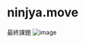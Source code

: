 # ninjya.move
最終課題
![image](https://user-images.githubusercontent.com/99935060/160783922-6c206963-16fe-4add-a777-14f64d0a2676.png)
